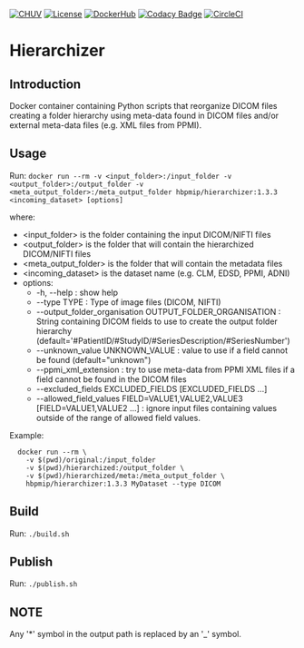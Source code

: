 [![CHUV](https://img.shields.io/badge/CHUV-LREN-AF4C64.svg)](https://www.unil.ch/lren/en/home.html) [![License](https://img.shields.io/badge/license-Apache--2.0-blue.svg)](https://github.com/LREN-CHUV/hierarchizer/blob/master/LICENSE) [![DockerHub](https://img.shields.io/badge/docker-hbpmip%2Fhierarchizer-008bb8.svg)](https://hub.docker.com/r/hbpmip/hierarchizer/) [![Codacy Badge](https://api.codacy.com/project/badge/Grade/830355fa4faa47169b44572ec43f6fea)](https://www.codacy.com/app/hbp-mip/hierarchizer?utm_source=github.com&amp;utm_medium=referral&amp;utm_content=LREN-CHUV/hierarchizer&amp;utm_campaign=Badge_Grade)
[![CircleCI](https://circleci.com/gh/LREN-CHUV/hierarchizer.svg?style=svg)](https://circleci.com/gh/LREN-CHUV/hierarchizer)

# Hierarchizer

## Introduction

Docker container containing Python scripts that reorganize DICOM files creating a folder hierarchy using meta-data found in DICOM files
and/or external meta-data files (e.g. XML files from PPMI).

## Usage

Run: `docker run --rm -v <input_folder>:/input_folder -v <output_folder>:/output_folder -v <meta_output_folder>:/meta_output_folder hbpmip/hierarchizer:1.3.3 <incoming_dataset> [options]`

where:
* <input_folder> is the folder containing the input DICOM/NIFTI files
* <output_folder> is the folder that will contain the hierarchized DICOM/NIFTI files
* <meta_output_folder> is the folder that will contain the metadata files
* <incoming_dataset> is the dataset name (e.g. CLM, EDSD, PPMI, ADNI)
* options:
  * -h, --help : show help
  * --type TYPE : Type of image files (DICOM, NIFTI)
  * --output_folder_organisation OUTPUT_FOLDER_ORGANISATION : String containing DICOM fields to use to create
  the output folder hierarchy (default='#PatientID/#StudyID/#SeriesDescription/#SeriesNumber')
  * --unknown_value UNKNOWN_VALUE : value to use if a field cannot be found (default="unknown")
  * --ppmi_xml_extension : try to use meta-data from PPMI XML files if a field cannot be found in the DICOM files
  * --excluded_fields EXCLUDED_FIELDS [EXCLUDED_FIELDS ...]
  * --allowed_field_values FIELD=VALUE1,VALUE2,VALUE3 [FIELD=VALUE1,VALUE2 ...] : ignore input files containing values outside of the range of allowed field values.

Example:
```
  docker run --rm \
    -v $(pwd)/original:/input_folder
    -v $(pwd)/hierarchized:/output_folder \
    -v $(pwd)/hierarchized/meta:/meta_output_folder \
    hbpmip/hierarchizer:1.3.3 MyDataset --type DICOM
```

## Build

Run: `./build.sh`


## Publish

Run: `./publish.sh`


## NOTE

Any '*' symbol in the output path is replaced by an '_' symbol.
